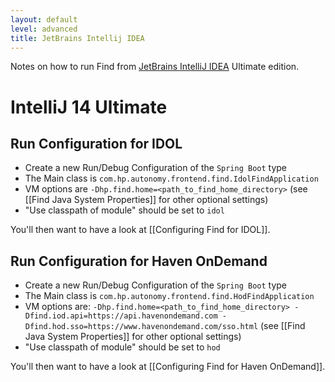 ```yaml
---
layout: default
level: advanced
title: JetBrains Intellij IDEA
---
```


Notes on how to run Find from [JetBrains IntelliJ IDEA](https://www.jetbrains.com/idea/) Ultimate edition.

# IntelliJ 14 Ultimate

## Run Configuration for IDOL

- Create a new Run/Debug Configuration of the `Spring Boot` type
- The Main class is `com.hp.autonomy.frontend.find.IdolFindApplication`
- VM options are `-Dhp.find.home=<path_to_find_home_directory>` (see [[Find Java System Properties]] for other optional settings)
- "Use classpath of module" should be set to `idol`

You'll then want to have a look at [[Configuring Find for IDOL]].

## Run Configuration for Haven OnDemand

- Create a new Run/Debug Configuration of the `Spring Boot` type
- The Main class is `com.hp.autonomy.frontend.find.HodFindApplication`
- VM options are: `-Dhp.find.home=<path_to_find_home_directory> -Dfind.iod.api=https://api.havenondemand.com -Dfind.hod.sso=https://www.havenondemand.com/sso.html` (see [[Find Java System Properties]] for other optional settings)
- "Use classpath of module" should be set to `hod`

You'll then want to have a look at [[Configuring Find for Haven OnDemand]].